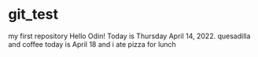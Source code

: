 # git_test
my first repository
Hello Odin!
Today is Thursday April 14, 2022.
quesadilla and coffee
today is April 18 and i ate pizza for lunch

